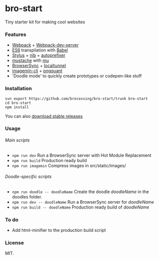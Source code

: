 bro-start
=====

Tiny starter kit for making cool websites

### Features
- [Webpack](https://github.com/webpack/webpack) + [Webpack-dev-server](https://github.com/webpack/webpack-dev-server)
- [ES6](https://github.com/lukehoban/es6features#readme) transpilation with [Babel](https://github.com/babel/babel)
- [Stylus](https://github.com/stylus/stylus/) + [nib](https://github.com/tj/nib) + [autoprefixer](https://github.com/jescalan/autoprefixer-stylus)
- [mustache](https://mustache.github.io/) with [mu](https://github.com/raycmorgan/Mu)
- [BrowserSync](https://github.com/BrowserSync/browser-sync) + [localtunnel](https://github.com/localtunnel/localtunnel)
- [imagemin-cli](https://github.com/imagemin/imagemin-cli) + [pngquant](https://github.com/imagemin/imagemin-pngquant)
- 'Doodle mode' to quickly create prototypes or codepen-like stuff

### Installation
```
svn export https://github.com/brocessing/bro-start/trunk bro-start
cd bro-start
npm install
```
You can also [download stable releases](https://github.com/brocessing/bro-start/releases)


### Usage

###### Main scripts

- `npm run dev` Run a BrowserSync server with Hot Module Replacement
- `npm run build` Production ready build
- `npm run imagemin` Compress images in src/static/images/

###### Doodle-specific scripts

- `npm run doodle -- doodleName` Create the doodle _doodleName_ in the doodles folder.
- `npm run dev -- doodleName` Run a BrowserSync server for _doodleName_
- `npm run build -- doodleName` Production ready build of _doodleName_



### To do
- Add html-minifier to the production build script

### License
MIT.
